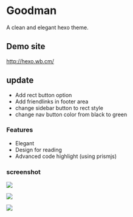 # Goodman

A clean and elegant hexo theme.

## Demo site

http://hexo.wb.cm/

## update

- Add rect button option
- Add friendlinks in footer area
- change sidebar button to rect style
- change nav button color from black to green

### Features

- Elegant
- Design for reading
- Advanced code highlight (using prismjs)

### screenshot

![](http://image.bt0.com/other/hexo-goodman.png)

![](http://image.bt0.com/other/hexo-m1.png)

![](http://image.bt0.com/other/hexo-m4.png)
